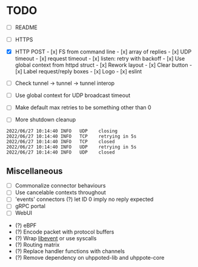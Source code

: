 # TODO

- [ ] README

- [ ] HTTPS

- [x] HTTP POST
      - [x] FS from command line
      - [x] array of replies
      - [x] UDP timeout
      - [x] request timeout
      - [x] listen: retry with backoff
      - [x] Use global context from httpd struct
      - [x] Rework layout
            - [x] Clear button
            - [x] Label request/reply boxes
            - [x] Logo
      - [x] eslint

- [ ] Check tunnel -> tunnel -> tunnel interop
- [ ] Use global context for UDP broadcast timeout
- [ ] Make default max retries to be something other than 0
- [ ] More shutdown cleanup
```
2022/06/27 10:14:40 INFO   UDP    closing
2022/06/27 10:14:40 INFO   TCP    retrying in 5s
2022/06/27 10:14:40 INFO   TCP    closed
2022/06/27 10:14:40 INFO   UDP    retrying in 5s
2022/06/27 10:14:40 INFO   UDP    closed
```

## Miscellaneous

- [ ] Commonalize connector behaviours
- [ ] Use cancelable contexts throughout
- [ ] 'events' connectors
      (?) let ID 0 imply no reply expected
- [ ] gRPC portal
- [ ] WebUI

- (?) eBPF
- (?) Encode packet with protocol buffers
- (?) Wrap [libevent](https://libevent.org) or use syscalls
- (?) Routing matrix
- (?) Replace handler functions with channels
- (?) Remove dependency on uhppoted-lib and uhppote-core

